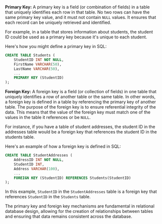 **Primary Key:**
A primary key is a field (or combination of fields) in a table that uniquely identifies each row in that table. No two rows can have the same primary key value, and it must not contain `NULL` values. It ensures that each record can be uniquely retrieved and identified.

For example, in a table that stores information about students, the student ID could be used as a primary key because it's unique to each student.

Here's how you might define a primary key in SQL:

```sql
CREATE TABLE Students (
    StudentID INT NOT NULL,
    FirstName VARCHAR(50),
    LastName VARCHAR(50),
    ...
    PRIMARY KEY (StudentID)
);
```

**Foreign Key:**
A foreign key is a field (or collection of fields) in one table that uniquely identifies a row of another table or the same table. In other words, a foreign key is defined in a table by referencing the primary key of another table. The purpose of the foreign key is to ensure referential integrity of the data. This means that the value of the foreign key must match one of the values in the table it references or be `NULL`.

For instance, if you have a table of student addresses, the student ID in the addresses table would be a foreign key that references the student ID in the students table.

Here's an example of how a foreign key is defined in SQL:

```sql
CREATE TABLE StudentAddresses (
    AddressID INT NOT NULL,
    StudentID INT,
    Address VARCHAR(100),
    ...
    FOREIGN KEY (StudentID) REFERENCES Students(StudentID)
);
```

In this example, `StudentID` in the `StudentAddresses` table is a foreign key that references `StudentID` in the `Students` table.

The primary key and foreign key mechanisms are fundamental in relational database design, allowing for the creation of relationships between tables and ensuring that data remains consistent across the database.
